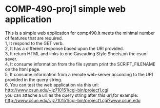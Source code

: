 # COMP-490-proj1 simple web application <br>
 This is a simple web application for comp490.It meets the minimal number of features that are required. <br>
 1, It respond to the GET verb. <br>
 2, It has a different response based upon the URI provided. <br>
 3, It return HTML and links to one Cascading Style Sheets,on the csun sever. <br>
 4, It consume information from the file system print the SCRIPT_FILENAME on the html page. <br>
 5, It consume information from a remote web-server according to the URI provided in the query string. <br>
 6, You can test the web application via this url: <br>
    http://www.csun.edu/~jz710151/cgi-bin/project1.cgi <br>
    you can attache a url as the query string after this url,for example: <br>
    http://www.csun.edu/~jz710151/cgi-bin/project1.cgi?www.csun.edu <br>
